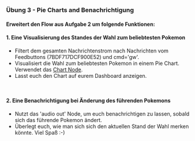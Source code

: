 
### Übung 3 - Pie Charts and Benachrichtigung

#### Erweitert den Flow aus Aufgabe 2 um folgende Funktionen:
#### 1. Eine Visualisierung des Standes der Wahl zum beliebtesten Pokemon

* Filtert dem gesamten Nachrichtenstrom nach Nachrichten vom Feedbuttons (7BDF717DCF900E52) und cmd='gw'.
* Visualisiert die Wahl zum beliebtesten Pokemon in einem Pie Chart. Verwendet das [Chart Node](https://github.com/node-red/node-red-dashboard/blob/master/Charts.md).
* Lasst euch den Chart auf eurem Dashboard anzeigen.

<br/>

#### 2. Eine Benachrichtigung bei Änderung des führenden Pokemons
* Nutzt das 'audio out' Node, um euch benachrichtigen zu lassen, sobald sich das führende Pokemon ändert. 
* Überlegt euch, wie man sich sich den aktuellen Stand der Wahl merken könnte. Viel Spaß :-)
 

